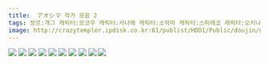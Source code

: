 ```yaml
---
title:  アオシマ 작가 모음 2
tags: 장르:개그 캐릭터:모코우 캐릭터:사나에 캐릭터:소악마 캐릭터:스미레코 캐릭터:오키나 캐릭터:유카리 캐릭터:청아 캐릭터:헤카티아 アオシマ 동방_웹코믹
image: http://crazytempler.ipdisk.co.kr:81/publist/HDD1/Public/doujin/ghap/5739/001.jpg
---
```

<img src="http://crazytempler.ipdisk.co.kr:81/publist/HDD1/Public/doujin/ghap/5739/001.jpg">
<img src="http://crazytempler.ipdisk.co.kr:81/publist/HDD1/Public/doujin/ghap/5739/002.jpg">
<img src="http://crazytempler.ipdisk.co.kr:81/publist/HDD1/Public/doujin/ghap/5739/003.jpg">
<img src="http://crazytempler.ipdisk.co.kr:81/publist/HDD1/Public/doujin/ghap/5739/004.jpg">
<img src="http://crazytempler.ipdisk.co.kr:81/publist/HDD1/Public/doujin/ghap/5739/005.jpg">
<img src="http://crazytempler.ipdisk.co.kr:81/publist/HDD1/Public/doujin/ghap/5739/006.jpg">
<img src="http://crazytempler.ipdisk.co.kr:81/publist/HDD1/Public/doujin/ghap/5739/007.jpg">
<img src="http://crazytempler.ipdisk.co.kr:81/publist/HDD1/Public/doujin/ghap/5739/008.jpg">
<img src="http://crazytempler.ipdisk.co.kr:81/publist/HDD1/Public/doujin/ghap/5739/009.jpg">
<img src="http://crazytempler.ipdisk.co.kr:81/publist/HDD1/Public/doujin/ghap/5739/010.jpg">
